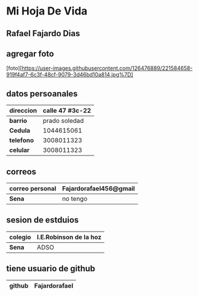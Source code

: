 # Mi Hoja De Vida
## Rafael Fajardo Dias
## agregar foto 
[foto][https://user-images.githubusercontent.com/126476889/221584658-919f4af7-6c3f-48cf-9079-3d46bd10a814.jpg%7D]

 ## datos persoanales
|**direccion**|calle 47 #3c-22|
|---------|---|
|**barrio**|prado soledad|
|**Cedula**|1044615061|
|**telefono**|3008011323|
|**celular**|3008011323|
## correos
|**correo personal**|Fajardorafael456@gmail|
|-------------------|----------------------|
|**Sena**|no tengo|

## sesion de estduios 
|**colegio**|I.E.Robinson de la hoz|
|-----------|----------------------|
|**Sena**|ADSO|

## tiene usuario de github
|**github**|Fajardorafael|
|------|-------------|
